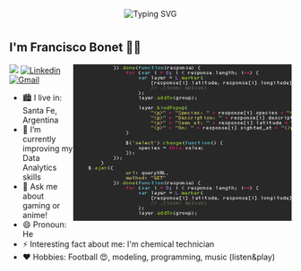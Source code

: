   <p align='center'>
    <a><img src="https://readme-typing-svg.demolab.com?font=inconsolata&size=25&duration=3500&pause=1000&color=F7F7F7&background=FFFFFF00&center=true&vCenter=true&repeat=false&width=435&lines=Hello+there%F0%9F%91%8B+.+.+.;Welcome+to+my+GitHub+Profile!!!" alt="Typing SVG"/></a>
    <h1></h1>
  </p>
<h2>I'm Francisco Bonet 👾🖖</h2>

<img align="right" alt="GIF" src="https://github.com/bhumikatewary/bhumikatewary/blob/main/giphy.gif" width="390" height="280" />

![](https://komarev.com/ghpvc/?username=FranciscoJoseBonet&style=flat-square&color=blueviolet) 
[![Linkedin](https://img.shields.io/badge/-LinkedIn-blue?style=flat&logo=Linkedin&logoColor=white)](https://www.linkedin.com/in/franciscojosebonet/)
[![Gmail](https://img.shields.io/badge/-Gmail-c14438?style=flat&logo=Gmail&logoColor=white)](mailto:franciscojosebonet@gmail.com)



- 🏙️ I live in: Santa Fe, Argentina
- 🌱 I’m currently improving my Data Analytics skills
- 💬 Ask me about gaming or anime!
- 😄 Pronoun: He
- ⚡ Interesting fact about me: I'm chemical technician
- ❤️ Hobbies: Football 😍, modeling, programming, music (listen&play)


